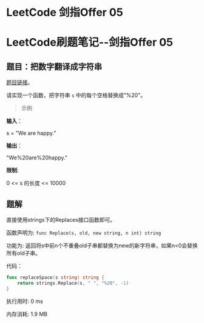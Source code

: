 # LeetCode 剑指Offer 05

<!--more-->
# LeetCode刷题笔记--剑指Offer 05

## 题目：把数字翻译成字符串

[题目链接](https://leetcode-cn.com/problems/ti-huan-kong-ge-lcof)。

请实现一个函数，把字符串 `s` 中的每个空格替换成"%20"。

> 示例


**输入**：

s = "We are happy."

**输出**：

"We%20are%20happy."

**限制**:

0 <= s 的长度 <= 10000

## 题解

直接使用strings下的Replaces接口函数即可。

函数声明为: `func Replace(s, old, new string, n int) string`

功能为: 返回将s中前n个不重叠old子串都替换为new的新字符串，如果n<0会替换所有old子串。

代码：

```go
func replaceSpace(s string) string {
    return strings.Replace(s, " ", "%20", -1)
}
```

执行用时: 0 ms

内存消耗: 1.9 MB
